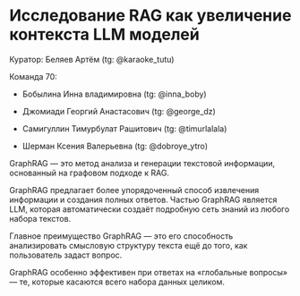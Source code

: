 # Исследование RAG как увеличение контекста LLM моделей


Куратор: Беляев Артём (tg: @karaoke_tutu)

Команда 70:

* Бобылина Инна владимировна (tg: @inna_boby)
  
* Джомиади Георгий Анастасович (tg: @george_dz)

* Самигуллин Тимурбулат Рашитович (tg: @timurlalala)

* Шерман Ксения Валерьевна (tg: @dobroye_ytro)

GraphRAG — это метод анализа и генерации текстовой информации, основанный на графовом подходе к RAG.

GraphRAG предлагает более упорядоченный способ извлечения информации и создания полных ответов. Частью GraphRAG является LLM, которая автоматически создаёт подробную сеть знаний из любого набора текстов.

Главное преимущество GraphRAG — это его способность анализировать смысловую структуру текста ещё до того, как пользователь задаст вопрос.

GraphRAG особенно эффективен при ответах на «глобальные вопросы» — те, которые касаются всего набора данных целиком.




